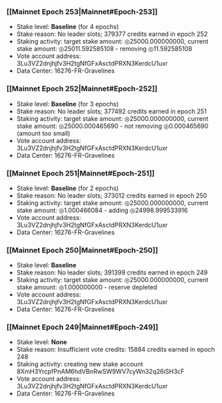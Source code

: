 ### [[Mainnet Epoch 253|Mainnet#Epoch-253]]
* Stake level: **Baseline** (for 4 epochs)
* Stake reason: No leader slots; 379377 credits earned in epoch 252
* Staking activity: target stake amount: ◎25000.000000000, current stake amount: ◎25011.592585108 - removing ◎11.592585108
* Vote account address: 3Lu3VZ2dnjhjfv3H2tgNfGFxAsctdPRXN3KerdcU1uxr
* Data Center: 16276-FR-Gravelines
### [[Mainnet Epoch 252|Mainnet#Epoch-252]]
* Stake level: **Baseline** (for 3 epochs)
* Stake reason: No leader slots; 377492 credits earned in epoch 251
* Staking activity: target stake amount: ◎25000.000000000, current stake amount: ◎25000.000465690 - not removing ◎0.000465690 (amount too small)
* Vote account address: 3Lu3VZ2dnjhjfv3H2tgNfGFxAsctdPRXN3KerdcU1uxr
* Data Center: 16276-FR-Gravelines
### [[Mainnet Epoch 251|Mainnet#Epoch-251]]
* Stake level: **Baseline** (for 2 epochs)
* Stake reason: No leader slots; 373012 credits earned in epoch 250
* Staking activity: target stake amount: ◎25000.000000000, current stake amount: ◎1.000466084 - adding ◎24998.999533916
* Vote account address: 3Lu3VZ2dnjhjfv3H2tgNfGFxAsctdPRXN3KerdcU1uxr
* Data Center: 16276-FR-Gravelines
### [[Mainnet Epoch 250|Mainnet#Epoch-250]]
* Stake level: **Baseline**
* Stake reason: No leader slots; 391399 credits earned in epoch 249
* Staking activity: target stake amount: ◎25000.000000000, current stake amount: ◎1.000000000 - reserve depleted
* Vote account address: 3Lu3VZ2dnjhjfv3H2tgNfGFxAsctdPRXN3KerdcU1uxr
* Data Center: 16276-FR-Gravelines
### [[Mainnet Epoch 249|Mainnet#Epoch-249]]
* Stake level: **None**
* Stake reason: Insufficient vote credits: 15884 credits earned in epoch 248
* Staking activity: creating new stake account 8XmH3YrcpfPnAM6hdVBnRwSW9WV7cyWn32q26iSH3cF
* Vote account address: 3Lu3VZ2dnjhjfv3H2tgNfGFxAsctdPRXN3KerdcU1uxr
* Data Center: 16276-FR-Gravelines